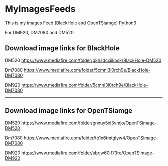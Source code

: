 MyImagesFeeds
=============
This is my images Feed (BlackHole and OpenTSiamge) Python3

For DM920, DM7080 and DM520

Download image links for BlackHole
--------------------

DM520
https://www.mediafire.com/folder/gkhsdcxiikosk/BlackHole-DM520

Dm7080
https://www.mediafire.com/folder/5cmni3i0rch9e/BlackHole-DM7080

DM920
https://www.mediafire.com/folder/5cmni3i0rch9e/BlackHole-DM7080

--------------------

Download image links for OpenTSiamge
--------------------

DM520
https://www.mediafire.com/folder/gnxuy5xl3vmjo/OpenTSimage-DM520

Dm7080
https://www.mediafire.com/folder/tb1x6tmtglyw4/OpenTSimage-DM7080

DM920
https://www.mediafire.com/folder/sbrjw60if73re/OpenTSimage-DM920
